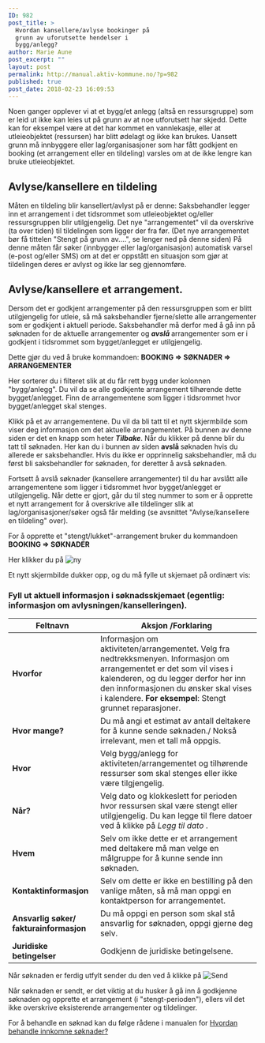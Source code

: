 ```yaml
---
ID: 982
post_title: >
  Hvordan kansellere/avlyse bookinger på
  grunn av uforutsette hendelser i
  bygg/anlegg?
author: Marie Aune
post_excerpt: ""
layout: post
permalink: http://manual.aktiv-kommune.no/?p=982
published: true
post_date: 2018-02-23 16:09:53
---
```

Noen ganger opplever vi at et bygg/et anlegg (altså en ressursgruppe) som er leid ut ikke kan leies ut på grunn av at noe utforutsett har skjedd. Dette kan for eksempel være at det har kommet en vannlekasje, eller at utleieobjektet (ressursen) har blitt ødelagt og ikke kan brukes. Uansett grunn må innbyggere eller lag/organisasjoner som har fått godkjent en booking (et arrangement eller en tildeling) varsles om at de ikke lengre kan bruke utleieobjektet. 

## Avlyse/kansellere en tildeling
Måten en tildeling blir kansellert/avlyst på er denne: 
Saksbehandler legger inn et arrangement i det tidsrommet som utleieobjektet og/eller ressursgruppen blir utilgjengelig. Det nye "arrangementet" vil da overskrive (ta over tiden) til tildelingen som ligger der fra før. (Det nye arrangementet bør få tittelen "Stengt på grunn av....", se lenger ned på denne siden)
På denne måten får søker (innbygger eller lag/organisasjon) automatisk varsel (e-post og/eller SMS) om at det er oppstått en situasjon som gjør at tildelingen deres er avlyst og ikke lar seg gjennomføre. 

## Avlyse/kansellere et arrangement.
Dersom det er godkjent arrangementer på den ressursgruppen som er blitt utilgjengelig for utleie, så må saksbehandler fjerne/slette alle arrangementer som er godkjent i aktuell periode. Saksbehandler må derfor med å gå inn på søknaden for de aktuelle arrangementer og <em><strong>avslå </strong></em> arrangementer som er i godkjent i tidsrommet som bygget/anlegget er utilgjengelig. 

Dette gjør du ved å bruke kommandoen: 
**BOOKING => SØKNADER => ARRANGEMENTER**

Her sorterer du i filteret slik at du får rett bygg under kolonnen "bygg/anlegg". Du vil da se alle godkjente arrangement tilhørende dette bygget/anlegget. 
Finn de arrangementene som ligger i tidsrommet hvor bygget/anlegget skal stenges. 

Klikk på et av arrangementene. Du vil da bli tatt til et nytt skjermbilde som viser deg informasjon om det aktuelle arrangementet. På bunnen av denne siden er det en knapp som heter *<strong>Tilbake</strong>*. Når du klikker på denne blir du tatt til søknaden. Her kan du i bunnen av siden <strong>avslå </strong> søknaden hvis du allerede er saksbehandler. 
Hvis du ikke er opprinnelig saksbehandler, må du først bli saksbehandler for søknaden, for deretter å avså søknaden. 

Fortsett å avslå søknader (kansellere arrangementer) til du har avslått alle arrangementene som ligger i tidsrommet hvor bygget/anlegget er utilgjengelig. 
Når dette er gjort, går du til steg nummer to som er å opprette et nytt arrangement for å overskrive alle tildelinger slik at lag/organisasjoner/søker også får melding (se avsnittet "Avlyse/kansellere en tildeling" over). 

For å opprette et "stengt/lukket"-arrangement bruker du kommandoen
**BOOKING => SØKNADER**

Her klikker du på 
![ny](http://manual.aktiv-kommune.no/wp-content/uploads/2017/12/NY.png)

Et nytt skjermbilde dukker opp, og du må fylle ut skjemaet på ordinært vis: 

### Fyll ut aktuell informasjon i søknadsskjemaet (egentlig: informasjon om avlysningen/kanselleringen).

Feltnavn| Aksjon /Forklaring
-----------------------|-------------------------------
**Hvorfor** |Informasjon om aktiviteten/arrangementet. Velg fra nedtrekksmenyen. Informasjon om arrangementet er det som vil vises i kalenderen, og du legger derfor her inn den innformasjonen du ønsker skal vises i kalendere. <strong>For eksempel</strong>: Stengt grunnet reparasjoner. 
**Hvor mange?** |Du må angi et estimat av antall deltakere for å kunne sende søknaden./ Nokså irrelevant, men et tall må oppgis.
**Hvor** |Velg bygg/anlegg for aktiviteten/arrangementet og tilhørende ressurser som skal stenges eller ikke være tilgjengelig. 
**Når?** |Velg dato og klokkeslett for perioden hvor ressursen skal være stengt eller utilgjengelig. Du kan legge til flere datoer ved å klikke på *Legg til dato* .
**Hvem** |Selv om ikke dette er et arrangement med deltakere må man velge en målgruppe for å kunne sende inn søknaden. 
**Kontaktinformasjon** |Selv om dette er ikke en bestilling på den vanlige måten, så må man oppgi en kontaktperson for arrangementet.
**Ansvarlig søker/ fakturainformasjon** |Du må oppgi en person som skal stå ansvarlig for søknaden, oppgi gjerne deg selv. 
**Juridiske betingelser** |Godkjenn de juridiske betingelsene.

Når søknaden er ferdig utfylt sender du den ved å klikke på 
![Send](http://manual.aktiv-kommune.no/wp-content/uploads/2018/01/sendfrontend.png) 


Når søknaden er sendt, er det viktig at du husker å gå inn å godkjenne søknaden og opprette et arrangement (i "stengt-perioden"), ellers vil det ikke overskrive eksisterende arrangementer og tildelinger. 

For å behandle en søknad kan du følge rådene i manualen for [Hvordan behandle innkomne søknader?](https://manual.aktiv-kommune.no/?p=298)